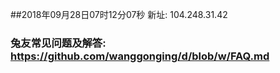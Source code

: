 ##2018年09月28日07时12分07秒 新址: 104.248.31.42
### 兔友常见问题及解答: https://github.com/wanggonging/d/blob/w/FAQ.md
